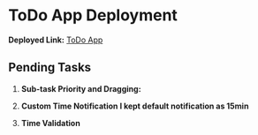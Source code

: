 # ToDo App Deployment

**Deployed Link:** [ToDo App](https://maheshreddy-05.github.io/ToDo/)

## Pending Tasks

1. **Sub-task Priority and Dragging:**

2. **Custom Time Notification I kept default notification as 15min**  

3. **Time Validation**
